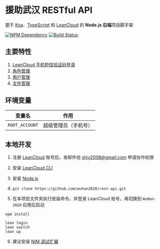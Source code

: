 # 援助武汉 RESTful API

基于 [Koa][1]、[TypeScript][2] 和 [LeanCloud][3] 的 **Node.js 后端**项目脚手架

[![NPM Dependency](https://david-dm.org/wuhan2020/rest-api.svg)][4]
[![Build Status](https://travis-ci.com/wuhan2020/rest-api.svg?branch=master)][5]

## 主要特性

1. [LeanCloud 手机短信验证码登录](source/controller/Session.ts)
2. [角色管理](source/controller/Role.ts)
3. [用户管理](source/controller/User.ts)
4. [文件管理](source/controller/File.ts)

## 环境变量

|     变量名     |         作用         |
| :------------: | :------------------: |
| `ROOT_ACCOUNT` | 超级管理员（手机号） |

## 本地开发

1. 注册 [LeanCloud][3] 账号后，发邮件给 shiy2008@gmail.com 申请协作权限

2. 安装 [LeanCloud CLI](https://leancloud.cn/docs/leanengine_cli.html#hash1443149115)

3. 安装 [Node.js](https://nodejs.org/en/download/package-manager/)

4. `git clone https://github.com/wuhan2020/rest-api.git`

5. 在本项目文件夹执行安装命令，并登录 LeanCloud 账号，再切换到 `WuHan-2020` 应用后启动

```shell
npm install

lean login
lean switch
lean up
```

6. 建议安装 [NIM 调试扩展](https://chrome.google.com/webstore/detail/nodejs-v8-inspector-manag/gnhhdgbaldcilmgcpfddgdbkhjohddkj)

[1]: https://koajs.com/
[2]: https://www.typescriptlang.org/
[3]: https://leancloud.cn/
[4]: https://david-dm.org/wuhan2020/rest-api
[5]: https://travis-ci.com/wuhan2020/rest-api
